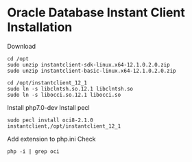# Oracle Database Instant Client Installation

Download 
    
    cd /opt
    sudo unzip instantclient-sdk-linux.x64-12.1.0.2.0.zip
    sudo unzip instantclient-basic-linux.x64-12.1.0.2.0.zip
    
    cd /opt/instantclient_12_1
    sudo ln -s libclntsh.so.12.1 libclntsh.so
    sudo ln -s libocci.so.12.1 libocci.so
    
Install php7.0-dev
Install pecl
    
    sudo pecl install oci8-2.1.0
    instantclient,/opt/instantclient_12_1

Add extension to php.ini
Check
 
    php -i | grep oci
